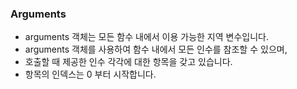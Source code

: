 ### Arguments

- arguments 객체는 모든 함수 내에서 이용 가능한 지역 변수입니다.
- arguments 객체를 사용하여 함수 내에서 모든 인수를 참조할 수 있으며,
- 호출할 때 제공한 인수 각각에 대한 항목을 갖고 있습니다.
- 항목의 인덱스는 0 부터 시작합니다.

